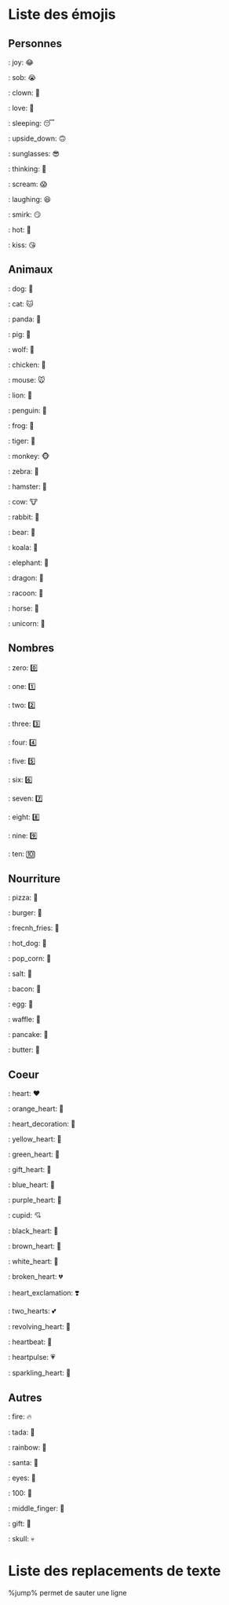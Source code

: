 # Liste des émojis

## Personnes

: joy: 😂

: sob: 😭

: clown: 🤡

: love: 🥰

: sleeping: 😴

: upside_down: 🙃

: sunglasses: 😎

: thinking: 🤔

: scream: 😱

: laughing: 😆

: smirk: 😏

: hot: 🥵

: kiss: 😘


## Animaux

: dog: 🐶

: cat: 🐱

: panda: 🐼

: pig: 🐷

: wolf: 🐺

: chicken: 🐔

: mouse: 🐭

: lion: 🦁

: penguin: 🐧

: frog: 🐸

: tiger: 🐯

: monkey: 🐵

: zebra: 🦓

: hamster: 🐹

: cow: 🐮

: rabbit: 🐰

: bear: 🐻

: koala: 🐨

: elephant: 🐘

: dragon: 🐲

: racoon: 🦝

: horse: 🐴

: unicorn: 🦄


## Nombres

: zero: 0️⃣

: one: 1️⃣

: two: ️2️⃣

: three: 3️⃣

: four: 4️⃣

: five: 5️⃣

: six: 6️⃣

: seven: 7️⃣

: eight: 8️⃣

: nine: 9️⃣

: ten: 🔟


## Nourriture

: pizza: 🍕

: burger: 🍔

: frecnh_fries: 🍟

: hot_dog: 🌭

: pop_corn: 🍿

: salt: 🧂

: bacon: 🥓

: egg: 🥚

: waffle: 🧇

: pancake: 🥞

: butter: 🧈


## Coeur

: heart: ❤️

: orange_heart: 🧡

: heart_decoration: 💟

: yellow_heart: 💛

: green_heart: 💚

: gift_heart: 💝

: blue_heart: 💙

: purple_heart: 💜

: cupid: 💘

: black_heart: 🖤

: brown_heart: 🤎

: white_heart: 🤍

: broken_heart: 💔

: heart_exclamation: ❣️

: two_hearts: 💕

: revolving_heart: 💞

: heartbeat: 💓

: heartpulse: 💗

: sparkling_heart: 💖


## Autres

: fire: 🔥

: tada: 🎉

: rainbow: 🌈

: santa: 🎅

: eyes: 👀

: 100: 💯

: middle_finger: 🖕

: gift: 🎁

: skull: 💀



# Liste des replacements de texte

%jump% permet de sauter une ligne
